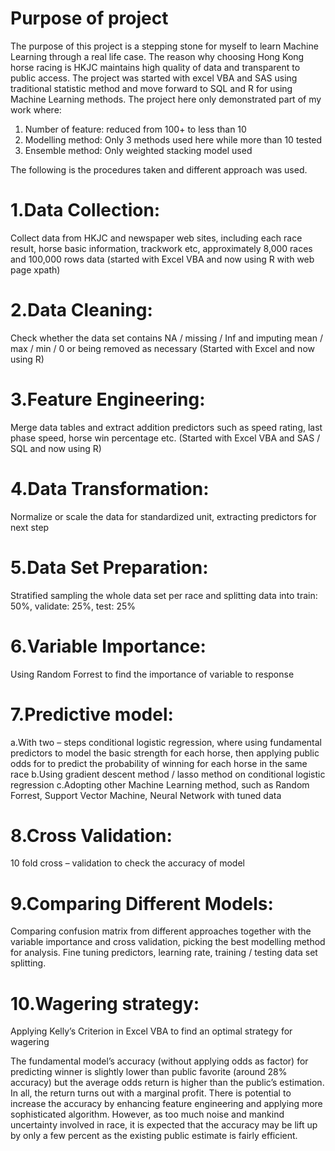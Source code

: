 # Purpose of project

The purpose of this project is a stepping stone for myself to learn Machine Learning through a real life case.   The reason why choosing Hong Kong horse racing is HKJC maintains high quality of data and transparent to public access.  The project was started with excel VBA and SAS using traditional statistic method and move forward to SQL and R for using Machine Learning methods.
The project here only demonstrated part of my work where:
1.	Number of feature: reduced from 100+ to less than 10
2.	Modelling method: Only 3 methods used here while more than 10 tested
3.	Ensemble method: Only weighted stacking model used

The following is the procedures taken and different approach was used.

# 1.Data Collection:
Collect data from HKJC and newspaper web sites, including each race result, horse basic information, trackwork etc, approximately 8,000 races and 100,000 rows data (started with Excel VBA and now using R with web page xpath)
# 2.Data Cleaning:
Check whether the data set contains NA / missing / Inf and imputing mean / max / min / 0 or being removed as necessary (Started with Excel and now using R)

# 3.Feature Engineering:
Merge data tables and extract addition predictors such as speed rating, last phase speed, horse win percentage etc. (Started with Excel VBA and SAS / SQL and now using R)

# 4.Data Transformation:
Normalize or scale the data for standardized unit, extracting predictors for next step

# 5.Data Set Preparation:
Stratified sampling the whole data set per race and splitting data into train: 50%, validate: 25%, test: 25%

# 6.Variable Importance:
Using Random Forrest to find the importance of variable to response

# 7.Predictive model: 
a.With two – steps conditional logistic regression, where using fundamental predictors to model the basic strength for each horse, then applying public odds for  to predict the probability of winning for each horse in the same race
b.Using gradient descent method / lasso method on conditional logistic regression
c.Adopting other Machine Learning method, such as Random Forrest, Support Vector Machine, Neural Network with tuned data

# 8.Cross Validation:
10 fold cross – validation to check the accuracy of model

# 9.Comparing Different Models:
Comparing confusion matrix from different approaches together with the variable importance and cross validation, picking the best modelling method for analysis.  Fine tuning predictors, learning rate, training / testing data set splitting.

# 10.Wagering strategy: 
Applying Kelly’s Criterion in Excel VBA to find an optimal strategy for wagering

The fundamental model’s accuracy (without applying odds as factor) for predicting winner is slightly lower than public favorite (around 28% accuracy) but the average odds return is higher than the public’s estimation.  In all, the return turns out with a marginal profit.  There is potential to increase the accuracy by enhancing feature engineering and applying more sophisticated algorithm.  However, as too much noise and mankind uncertainty involved in race, it is expected that the accuracy may be lift up by only a few percent as the existing public estimate is fairly efficient.
